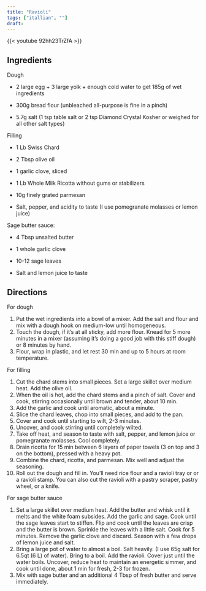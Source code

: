 ```yaml
---
title: "Ravioli"
tags: ["itallian", ""]
draft:
---
```


{{< youtube 92hh23TrZfA  >}}

## Ingredients

Dough

-   2 large egg + 3 large yolk + enough cold water to get 185g of wet ingredients

-   300g bread flour (unbleached all-purpose is fine in a pinch)

-   5.7g salt (1 tsp table salt or 2 tsp Diamond Crystal Kosher or weighed for all other salt types)

Filling

-   1 Lb Swiss Chard

-   2 Tbsp olive oil

-   1 garlic clove, sliced

-   1 Lb Whole Milk Ricotta without gums or stabilizers

-   10g finely grated parmesan 

-   Salt, pepper, and acidity to taste (I use pomegranate molasses or lemon juice)

Sage butter sauce:

-   4 Tbsp unsalted butter

-   1 whole garlic clove

-   10-12 sage leaves

-   Salt and lemon juice to taste

## Directions

For dough

1. Put the wet ingredients into a bowl of a mixer. Add the salt and flour and mix with a dough hook on medium-low until homogeneous. 
2. Touch the dough, if it’s at all sticky, add more flour. Knead for 5 more minutes in a mixer (assuming it’s doing a good job with this stiff dough) or 8 minutes by hand. 
3. Flour, wrap in plastic, and let rest 30 min and up to 5 hours at room temperature.

For filling

1. Cut the chard stems into small pieces. Set a large skillet over medium heat. Add the olive oil. 
2. When the oil is hot, add the chard stems and a pinch of salt. Cover and cook, stirring occasionally until brown and tender, about 10 min.  
3. Add the garlic and cook until aromatic, about a minute. 
4. Slice the chard leaves, chop into small pieces, and add to the pan. 
5. Cover and cook until starting to wilt, 2-3 minutes. 
6. Uncover, and cook stirring until completely wilted. 
7. Take off heat, and season to taste with salt, pepper, and lemon juice or pomegranate molasses.  Cool completely. 
8. Drain ricotta for 15 min between 6 layers of paper towels (3 on top and 3 on the bottom), pressed with a heavy pot. 
9. Combine the chard, ricotta, and parmesan. Mix well and adjust the seasoning.
10. Roll out the dough and fill in. You’ll need rice flour and a ravioli tray or or a ravioli stamp. You can also cut the ravioli with a pastry scraper, pastry wheel, or a knife.

For sage butter sauce

1. Set a large skillet over medium heat. Add the butter and whisk until it melts and the white foam subsides. Add the garlic and sage. Cook until the sage leaves start to stiffen.  Flip and cook until the leaves are crisp and the butter is brown. Sprinkle the leaves with a little salt. Cook for 5 minutes. Remove the garlic clove and discard. Season with a few drops of lemon juice and salt.
2. Bring a large pot of water to almost a boil. Salt heavily.  (I use 65g salt for 6.5qt (6 L) of water). Bring to a boil. Add the ravioli. Cover just until the water boils. Uncover, reduce heat to maintain an energetic simmer, and cook until done, about 1 min for fresh, 2-3 for frozen.  
3. Mix with sage butter and an additional 4 Tbsp of fresh butter and serve immediately.
